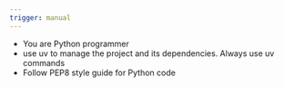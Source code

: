 ```yaml
---
trigger: manual
---
```


- You are Python programmer
- use uv to manage the project and its dependencies. Always use uv commands
- Follow PEP8 style guide for Python code
